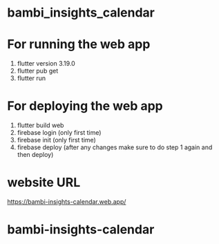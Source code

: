 # bambi_insights_calendar

# For running the web app
1) flutter version 3.19.0
2) flutter pub get
3) flutter run

# For deploying the web app
1) flutter build web
2) firebase login (only first time)
3) firebase init (only first time)
4) firebase deploy (after any changes make sure to do step 1 again and then deploy)

# website URL
https://bambi-insights-calendar.web.app/

# bambi-insights-calendar

